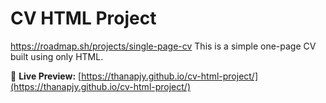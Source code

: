 # CV HTML Project
https://roadmap.sh/projects/single-page-cv
This is a simple one-page CV built using only HTML.

🔗 **Live Preview:** [https://thanapjy.github.io/cv-html-project/](https://thanapjy.github.io/cv-html-project/)
